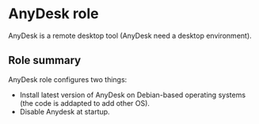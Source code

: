 # AnyDesk role

AnyDesk is a remote desktop tool (AnyDesk need a desktop environment).

## Role summary

AnyDesk role configures two things:
- Install latest version of AnyDesk on Debian-based operating systems (the code is addapted to add other OS).
- Disable Anydesk at startup.
